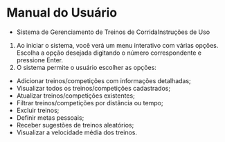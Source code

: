 # Manual do Usuário
- Sistema de Gerenciamento de Treinos de CorridaInstruções de Uso
1. Ao iniciar o sistema, você verá um menu interativo com várias opções. Escolha a opção desejada
digitando o número correspondente e pressione Enter.
2. O sistema permite o usuário escolher as opções:
- Adicionar treinos/competições com informações detalhadas;
- Visualizar todos os treinos/competições cadastrados;
- Atualizar treinos/competições existentes;
- Filtrar treinos/competições por distância ou tempo;
- Excluir treinos;
- Definir metas pessoais;
- Receber sugestões de treinos aleatórios;
- Visualizar a velocidade média dos treinos.

